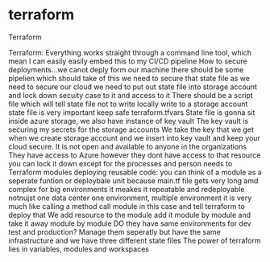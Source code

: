 # terraform
Terraform

Terraform: Everything works straight through a command line tool,
which mean I can easily easily embed this to my CI/CD pipeline
How to secure deployments...we canot deply form our machine there should be some pipelien which should 
take of this we need to secure that state file as we need to secure our cloud
we need to put out state file into storage account and lock down secuity case to it and access to it
There should be a script file which will tell state file not to write locally write to a storage account
state file is very important keep safe
terraform.tfvars
State file is gonna sit inside azure storage, we also have instance of key vault
The key vault is securing my secrets for the storage accounts
We take the key that we get when we create storage account and we insert into key vault and keep your 
cloud secure. It is not open and available to anyone in the organizations 
They have access to Azure however they dont have access to that resource
you can lock it down except for the processes and person needs to 
Terraform modules deploying reusable code: you can think of a module as a seperate funtion or
deploybale unit because main.tf file gets very long amd complex for big environments
it meakes it repeatable and redeployable notnujst one data center one environment, multiple environment
it is very much like calling a method  call module in this case and tell terraform to deploy that
We add resource to the module
add it module by module and take it away module by module
DO they have same environments for dev test and production? Manage them seperatly but have the same
infrastructure and we have three different state files
The power of terraform lies in variables, modules and workspaces
